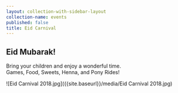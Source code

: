 ```yaml
---
layout: collection-with-sidebar-layout
collection-name: events
published: false
title: Eid Carnival
---
```

## Eid Mubarak!
Bring your children and enjoy a wonderful time.  
Games, Food, Sweets, Henna, and Pony Rides!

![Eid Carnival 2018.jpg]({{site.baseurl}}/media/Eid Carnival 2018.jpg)
